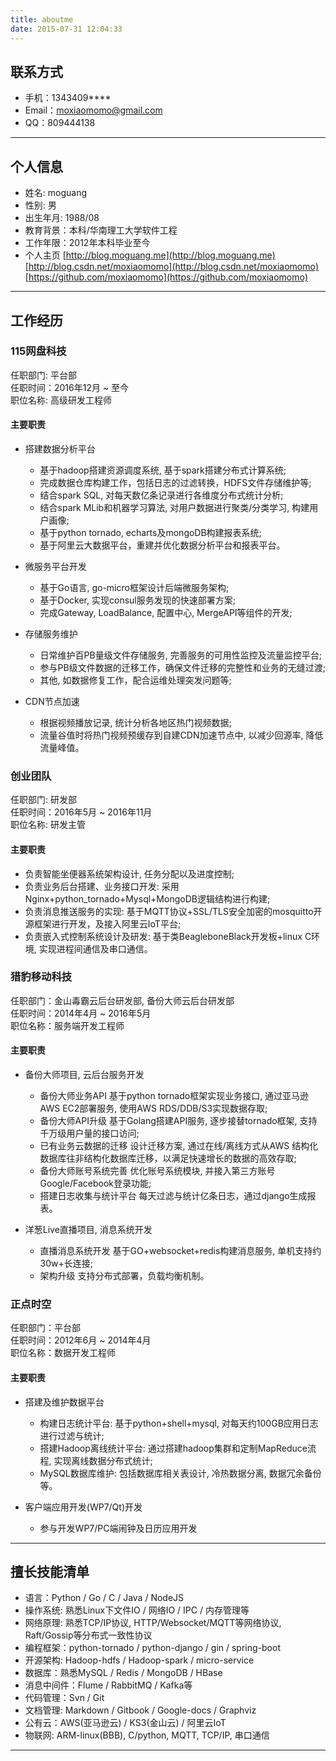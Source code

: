 ```yaml
---
title: aboutme
date: 2015-07-31 12:04:33
---
```


## 联系方式
- 手机：1343409\*\*\*\*
- Email：moxiaomomo@gmail.com
- QQ：809444138

---

## 个人信息

 - 姓名: moguang
 - 性别: 男
 - 出生年月: 1988/08
 - 教育背景：本科/华南理工大学软件工程
 - 工作年限：2012年本科毕业至今
 - 个人主页
[http://blog.moguang.me](http://blog.moguang.me)
[http://blog.csdn.net/moxiaomomo](http://blog.csdn.net/moxiaomomo)
[https://github.com/moxiaomomo](https://github.com/moxiaomomo)

---

## 工作经历

### 115网盘科技
  任职部门: 平台部<br>
  任职时间：2016年12月 ~ 至今<br>
  职位名称: 高级研发工程师
  
#### 主要职责
- 搭建数据分析平台
    - 基于hadoop搭建资源调度系统, 基于spark搭建分布式计算系统;<br>
    - 完成数据仓库构建工作，包括日志的过滤转换，HDFS文件存储维护等;<br>
    - 结合spark SQL, 对每天数亿条记录进行各维度分布式统计分析;<br>
    - 结合spark MLib和机器学习算法, 对用户数据进行聚类/分类学习, 构建用户画像;<br>
    - 基于python tornado, echarts及mongoDB构建报表系统;
    - 基于阿里云大数据平台，重建并优化数据分析平台和报表平台。
   
- 微服务平台开发
    - 基于Go语言, go-micro框架设计后端微服务架构;<br>
    - 基于Docker, 实现consul服务发现的快速部署方案;<br>
    - 完成Gateway, LoadBalance, 配置中心, MergeAPI等组件的开发;
 
- 存储服务维护
    - 日常维护百PB量级文件存储服务, 完善服务的可用性监控及流量监控平台;<br>
    - 参与PB级文件数据的迁移工作，确保文件迁移的完整性和业务的无缝过渡;
    - 其他, 如数据修复工作，配合运维处理突发问题等;
 
- CDN节点加速
    - 根据视频播放记录, 统计分析各地区热门视频数据;<br>
    - 流量谷值时将热门视频预缓存到自建CDN加速节点中, 以减少回源率, 降低流量峰值。

### 创业团队
  任职部门: 研发部<br>
  任职时间：2016年5月 ~ 2016年11月<br>
  职位名称: 研发主管

#### 主要职责
  - 负责智能坐便器系统架构设计, 任务分配以及进度控制;<br>
  - 负责业务后台搭建、业务接口开发: 采用Nginx+python_tornado+Mysql+MongoDB逻辑结构进行构建;<br>
  - 负责消息推送服务的实现: 基于MQTT协议+SSL/TLS安全加密的mosquitto开源框架进行开发，及接入阿里云IoT平台;<br>
  - 负责嵌入式控制系统设计及研发: 基于类BeagleboneBlack开发板+linux C环境, 实现进程间通信及串口通信。

### 猎豹移动科技
  任职部门：金山毒霸云后台研发部, 备份大师云后台研发部<br>
  任职时间：2014年4月 ~ 2016年5月<br>
  职位名称：服务端开发工程师

#### 主要职责

- 备份大师项目, 云后台服务开发
   - 备份大师业务API
    基于python tornado框架实现业务接口, 通过亚马逊AWS EC2部署服务, 使用AWS RDS/DDB/S3实现数据存取;<br>
   - 备份大师API升级
    基于Golang搭建API服务, 逐步接替tornado框架, 支持千万级用户量的接口访问;<br>
   - 已有业务云数据的迁移
    设计迁移方案, 通过在线/离线方式从AWS 结构化数据库往非结构化数据库迁移，以满足快速增长的数据的高效存取;<br>
   - 备份大师账号系统完善
    优化账号系统模块, 并接入第三方账号Google/Facebook登录功能;<br>
   - 搭建日志收集与统计平台
    每天过滤与统计亿条日志，通过django生成报表。

- 洋葱Live直播项目, 消息系统开发
   - 直播消息系统开发
     基于GO+websocket+redis构建消息服务, 单机支持约30w+长连接;
   - 架构升级
     支持分布式部署，负载均衡机制。

### 正点时空
  任职部门：平台部<br>
  任职时间：2012年6月 ~ 2014年4月<br>
  职位名称：数据开发工程师

#### 主要职责

- 搭建及维护数据平台
  - 构建日志统计平台: 基于python+shell+mysql, 对每天约100GB应用日志进行过滤与统计;<br>
  - 搭建Hadoop离线统计平台: 通过搭建hadoop集群和定制MapReduce流程, 实现离线数据分布式统计;<br>
  - MySQL数据库维护: 包括数据库相关表设计, 冷热数据分离, 数据冗余备份等。

- 客户端应用开发(WP7/Qt)开发
  - 参与开发WP7/PC端闹钟及日历应用开发 

---

## 擅长技能清单

- 语言：Python / Go / C / Java / NodeJS
- 操作系统: 熟悉Linux下文件IO / 网络IO / IPC / 内存管理等
- 网络原理: 熟悉TCP/IP协议, HTTP/Websocket/MQTT等网络协议, Raft/Gossip等分布式一致性协议
- 编程框架：python-tornado / python-django / gin / spring-boot
- 开源架构: Hadoop-hdfs / Hadoop-spark / micro-service
- 数据库：熟悉MySQL / Redis / MongoDB / HBase
- 消息中间件：Flume / RabbitMQ / Kafka等
- 代码管理：Svn / Git
- 文档管理: Markdown / Gitbook / Google-docs / Graphviz
- 公有云：AWS(亚马逊云) / KS3(金山云) / 阿里云IoT
- 物联网: ARM-linux(BBB), C/python, MQTT, TCP/IP, 串口通信

---
